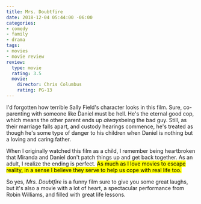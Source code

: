 ```yaml
---
title: Mrs. Doubtfire
date: 2018-12-04 05:44:00 -06:00
categories:
- comedy
- family
- drama
tags:
- movies
- movie review
review:
  type: movie
  rating: 3.5
  movie:
    director: Chris Columbus
    rating: PG-13
---
```


I'd forgotten how terrible Sally Field's character looks in this film. Sure, co-parenting with someone like Daniel must be hell. He's the eternal good cop, which means the other parent ends up <i>always</i>being the bad guy. Still, as their marriage falls apart, and custody hearings commence, he's treated as though he's some type of danger to his children when Daniel is nothing but a loving and caring father.

When I originally watched this film as a child, I remember being heartbroken that Miranda and Daniel don't patch things up and get back together. As an adult, I realize the ending is perfect. <mark>As much as I love movies to escape reality, in a sense I believe they serve to help us cope with real life&nbsp;too.</mark>

So yes, _Mrs. Doubtfire_ is a funny film sure to give you some great laughs, but it's also a movie with a lot of heart, a spectacular performance from Robin Williams, and filled with great life lessons.